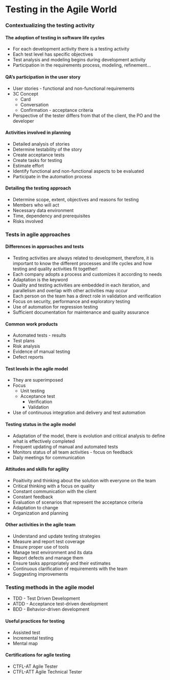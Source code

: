 # Testing in the Agile World

### Contextualizing the testing activity
#### The adoption of testing in software life cycles
- For each development activity there is a testing activity
- Each test level has specific objectives
- Test analysis and modeling begins during development activity
- Participation in the requirements process, modeling, refinement...

#### QA’s participation in the user story
- User stories - functional and non-functional requirements
- 3C Concept
  - Card
  - Conversation
  - Confirmation - acceptance criteria
- Perspective of the tester differs from that of the client, the PO and the developer

#### Activities involved in planning
- Detailed analysis of stories
- Determine testability of the story
- Create acceptance tests
- Create tasks for testing
- Estimate effort
- Identify functional and non-functional aspects to be evaluated
- Participate in the automation process

#### Detailing the testing approach
- Determine scope, extent, objectives and reasons for testing
- Members who will act
- Necessary data environment
- Time, dependency and prerequisites
- Risks involved

### Tests in agile approaches
#### Differences in approaches and tests
- Testing activities are always related to development, therefore, it is important to know the different processes and life cycles and how testing and quality activities fit together!
- Each company adopts a process and customizes it according to needs
- Adaptation is the keyword
- Quality and testing activities are embedded in each iteration, and parallelism and overlap with other activities may occur
- Each person on the team has a direct role in validation and verification
- Focus on security, performance and exploratory testing
- Use of automation for regression testing
- Sufficient documentation for maintenance and quality assurance

#### Common work products
- Automated tests - results
- Test plans
- Risk analysis
- Evidence of manual testing
- Defect reports

#### Test levels in the agile model
- They are superimposed
- Focus
  - Unit testing
  - Acceptance test
    - Verification
    - Validation
- Use of continuous integration and delivery and test automation

#### Testing status in the agile model
- Adaptation of the model, there is evolution and critical analysis to define what is effectively completed
- Frequent updating of manual and automated tests
- Monitors status of all team activities - focus on feedback
- Daily meetings for communication

#### Attitudes and skills for agility
- Poaitivity and thinking about the solution with everyone on the team
- Critical thinking with a focus on quality
- Constant communication with the client
- Constant feedback
- Evaluation of scenarios that represent the acceptance criteria
- Adaptation to change
- Organization and planning

#### Other activities in the agile team
- Understand and update testing strategies
- Measure and report test coverage
- Ensure proper use of tools
- Manage test environment and its data
- Report defects and manage them
- Ensure tasks appropriately and their estimates
- Continuous clarification of requirements with the team
- Suggesting improvements

### Testing methods in the agile model
- TDD - Test Driven Development
- ATDD - Acceptance test-driven development
- BDD - Behavior-driven development

#### Useful practices for testing
- Assisted test
- Incremental testing
- Mental map

#### Certifications for agile testing
- CTFL-AT Agile Tester
- CTFL-ATT Agile Technical Tester